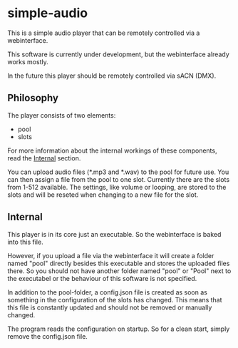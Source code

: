 # simple-audio
This is a simple audio player that can be remotely controlled via a webinterface.

This software is currently under development, but the webinterface already works mostly.

In the future this player should be remotely controlled via sACN (DMX).

## Philosophy

The player consists of two elements:
* pool
* slots

For more information about the internal workings of these components, 
read the [Internal](https://github.com/Hundemeier/simple-audio#internal) section.

You can upload audio files (*.mp3 and *.wav) to the pool for future use.
You can then assign a file from the pool to one slot. Currently there are the slots from 1-512 available.
The settings, like volume or looping, are stored to the slots and will be reseted when 
changing to a new file for the slot.

## Internal

This player is in its core just an executable. So the webinterface is baked into this file. 

However, if you upload a file via the webinterface it will create a folder named 
"pool" directly besides this executable and stores the uploaded files there. 
So you should not have another folder named "pool" or "Pool" next to the executabel or the 
behaviour of this software is not specified.

In addition to the pool-folder, a config.json file is created as soon as something in 
the configuration of the slots has changed. This means that this file is constantly updated 
and should not be removed or manually changed.

The program reads the configuration on startup. So for a clean start, simply remove the config.json file.

